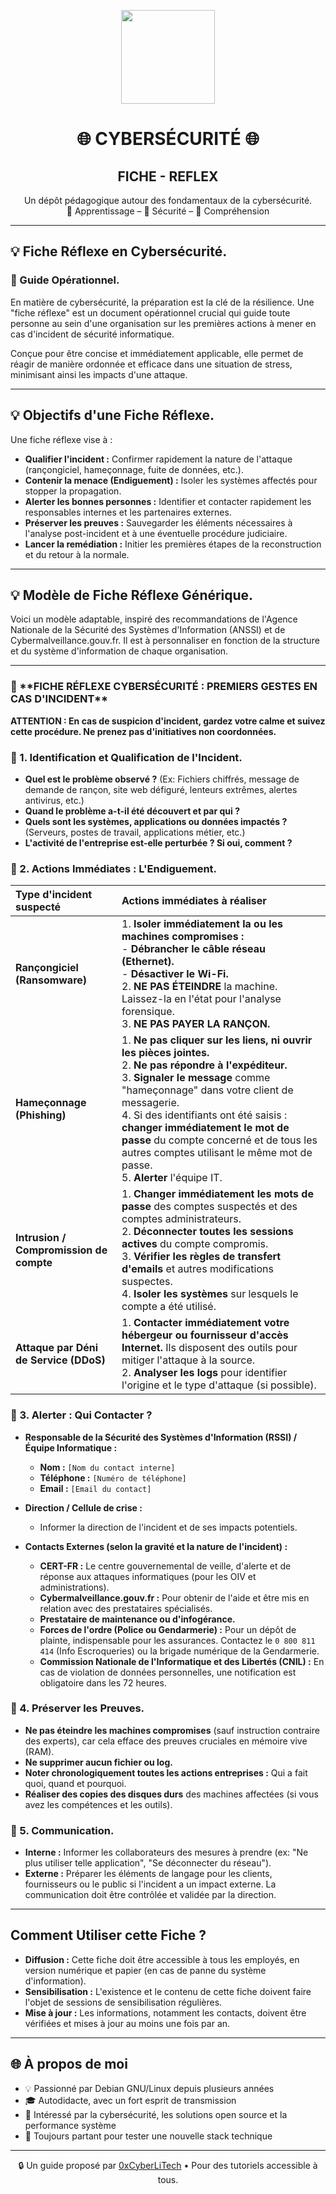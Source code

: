 <p align="center">
  <img src="https://avatars.githubusercontent.com/u/167217017?s=400&u=d983b9423c4eb8cdb9bfe8b14f505be5c894d6bc&v=4" width="150" />
</p>

<h1 align="center">🌐 CYBERSÉCURITÉ 🌐</h1>
<h2 align="center"> FICHE - REFLEX</h2>

<p align="center">
  Un dépôt pédagogique autour des fondamentaux de la cybersécurité.<br>
  📘 Apprentissage – 🔐 Sécurité – 🧠 Compréhension
</p>

---

<h2 align="left">💡 Fiche Réflexe en Cybersécurité.</h2>
<h3 align="left">👋 Guide Opérationnel.</h3>

En matière de cybersécurité, la préparation est la clé de la résilience. Une "fiche réflexe" est un document opérationnel crucial qui guide toute personne au sein d'une organisation sur les premières actions à mener en cas d'incident de sécurité informatique.

Conçue pour être concise et immédiatement applicable, elle permet de réagir de manière ordonnée et efficace dans une situation de stress, minimisant ainsi les impacts d'une attaque.

---
<h2 align="left">💡 Objectifs d'une Fiche Réflexe.</h2>

Une fiche réflexe vise à :
- **Qualifier l'incident :** Confirmer rapidement la nature de l'attaque (rançongiciel, hameçonnage, fuite de données, etc.).
- **Contenir la menace (Endiguement) :** Isoler les systèmes affectés pour stopper la propagation.
- **Alerter les bonnes personnes :** Identifier et contacter rapidement les responsables internes et les partenaires externes.
- **Préserver les preuves :** Sauvegarder les éléments nécessaires à l'analyse post-incident et à une éventuelle procédure judiciaire.
- **Lancer la remédiation :** Initier les premières étapes de la reconstruction et du retour à la normale.

---
<h2 align="left">💡 Modèle de Fiche Réflexe Générique.</h2>

Voici un modèle adaptable, inspiré des recommandations de l'Agence Nationale de la Sécurité des Systèmes d'Information (ANSSI) et de Cybermalveillance.gouv.fr. Il est à personnaliser en fonction de la structure et du système d'information de chaque organisation.

---

<h3 align="left"> 👋 **FICHE RÉFLEXE CYBERSÉCURITÉ : PREMIERS GESTES EN CAS D'INCIDENT**</h3>

**ATTENTION : En cas de suspicion d'incident, gardez votre calme et suivez cette procédure. Ne prenez pas d'initiatives non coordonnées.**

<h3 align="left"> 👋 1. Identification et Qualification de l'Incident.</h3>

* **Quel est le problème observé ?** (Ex: Fichiers chiffrés, message de demande de rançon, site web défiguré, lenteurs extrêmes, alertes antivirus, etc.)
* **Quand le problème a-t-il été découvert et par qui ?**
* **Quels sont les systèmes, applications ou données impactés ?** (Serveurs, postes de travail, applications métier, etc.)
* **L'activité de l'entreprise est-elle perturbée ? Si oui, comment ?**

<h3 align="left"> 👋 2. Actions Immédiates : L'Endiguement.</h3>

| Type d'incident suspecté          | Actions immédiates à réaliser                                                                                                                                                                                                                                                                 |
| :-------------------------------- | :-------------------------------------------------------------------------------------------------------------------------------------------------------------------------------------------------------------------------------------------------------------------------------------------- |
| **Rançongiciel (Ransomware)** | 1. **Isoler immédiatement la ou les machines compromises :**<br>   - **Débrancher le câble réseau (Ethernet).**<br>   - **Désactiver le Wi-Fi.**<br>2. **NE PAS ÉTEINDRE** la machine. Laissez-la en l'état pour l'analyse forensique.<br>3. **NE PAS PAYER LA RANÇON.** |
| **Hameçonnage (Phishing)** | 1. **Ne pas cliquer sur les liens, ni ouvrir les pièces jointes.**<br>2. **Ne pas répondre à l'expéditeur.**<br>3. **Signaler le message** comme "hameçonnage" dans votre client de messagerie.<br>4. Si des identifiants ont été saisis : **changer immédiatement le mot de passe** du compte concerné et de tous les autres comptes utilisant le même mot de passe.<br>5. **Alerter** l'équipe IT. |
| **Intrusion / Compromission de compte** | 1. **Changer immédiatement les mots de passe** des comptes suspectés et des comptes administrateurs.<br>2. **Déconnecter toutes les sessions actives** du compte compromis.<br>3. **Vérifier les règles de transfert d'emails** et autres modifications suspectes.<br>4. **Isoler les systèmes** sur lesquels le compte a été utilisé. |
| **Attaque par Déni de Service (DDoS)** | 1. **Contacter immédiatement votre hébergeur ou fournisseur d'accès Internet.** Ils disposent des outils pour mitiger l'attaque à la source.<br>2. **Analyser les logs** pour identifier l'origine et le type d'attaque (si possible). |

<h3 align="left"> 👋 3. Alerter : Qui Contacter ?</h3>

* **Responsable de la Sécurité des Systèmes d'Information (RSSI) / Équipe Informatique :**
    * **Nom :** `[Nom du contact interne]`
    * **Téléphone :** `[Numéro de téléphone]`
    * **Email :** `[Email du contact]`

* **Direction / Cellule de crise :**
    * Informer la direction de l'incident et de ses impacts potentiels.

* **Contacts Externes (selon la gravité et la nature de l'incident) :**
    * **CERT-FR :** Le centre gouvernemental de veille, d'alerte et de réponse aux attaques informatiques (pour les OIV et administrations).
    * **Cybermalveillance.gouv.fr :** Pour obtenir de l'aide et être mis en relation avec des prestataires spécialisés.
    * **Prestataire de maintenance ou d'infogérance.**
    * **Forces de l'ordre (Police ou Gendarmerie) :** Pour un dépôt de plainte, indispensable pour les assurances. Contactez le `0 800 811 414` (Info Escroqueries) ou la brigade numérique de la Gendarmerie.
    * **Commission Nationale de l'Informatique et des Libertés (CNIL) :** En cas de violation de données personnelles, une notification est obligatoire dans les 72 heures.

<h3 align="cleft"> 👋 4. Préserver les Preuves.</h3>

* **Ne pas éteindre les machines compromises** (sauf instruction contraire des experts), car cela efface des preuves cruciales en mémoire vive (RAM).
* **Ne supprimer aucun fichier ou log.**
* **Noter chronologiquement toutes les actions entreprises :** Qui a fait quoi, quand et pourquoi.
* **Réaliser des copies des disques durs** des machines affectées (si vous avez les compétences et les outils).

<h3 align="left"> 👋 5. Communication.</h3>

* **Interne :** Informer les collaborateurs des mesures à prendre (ex: "Ne plus utiliser telle application", "Se déconnecter du réseau").
* **Externe :** Préparer les éléments de langage pour les clients, fournisseurs ou le public si l'incident a un impact externe. La communication doit être contrôlée et validée par la direction.

---

## Comment Utiliser cette Fiche ?

-   **Diffusion :** Cette fiche doit être accessible à tous les employés, en version numérique et papier (en cas de panne du système d'information).
-   **Sensibilisation :** L'existence et le contenu de cette fiche doivent faire l'objet de sessions de sensibilisation régulières.
-   **Mise à jour :** Les informations, notamment les contacts, doivent être vérifiées et mises à jour au moins une fois par an.

---

## 🌐 À propos de moi

- 💡 Passionné par Debian GNU/Linux depuis plusieurs années
- 🎓 Autodidacte, avec un fort esprit de transmission
- 🔐 Intéressé par la cybersécurité, les solutions open source et la performance système
- 🧪 Toujours partant pour tester une nouvelle stack technique

---

<p align="center">
  🔒 Un guide proposé par <a href="https://github.com/0xCyberLiTech">0xCyberLiTech</a> • Pour des tutoriels accessible à tous.
</p>
